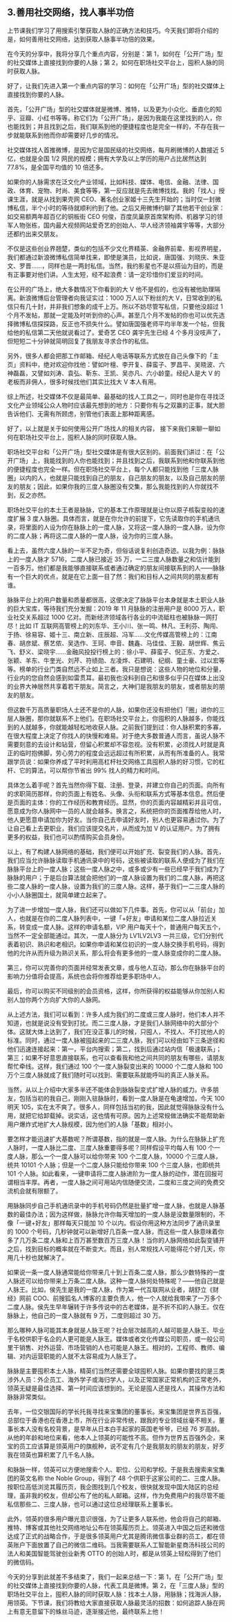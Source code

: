 ## 3.善用社交网络，找人事半功倍
上节课我们学习了用搜索引擎获取人脉的正确方法和技巧。今天我们即将介绍的是，如何善用社交网络，达到获取人脉事半功倍的效果。


在今天的分享中，我将分享几个重点内容，分别是：第 1，如何在「公开广场」型的社交媒体上直接找到你要的人脉；第 2，如何在职场社交平台上，囤积人脉的同时获取人脉。


好了，让我们先进入第一个重点内容的学习：如何在「公开广场」型的社交媒体上直接找到你要的人脉。


首先，「公开广场」型的社交媒体就是微博、推特，以及更为小众化、垂直化的知乎、豆瓣、小红书等等。称它们为「公开广场」，是因为我能在这里找到的人，你也能找到；并且找到之后，我们联系到他的便捷程度也是完全一样的，不存在我一步就能联系到他而你却需要好几步的情况。


社交媒体找人首推微博，是因为它是国民级的社交网络，每月刷微博的人数接近 5 亿，也就是全国 1/2 网民的规模；拥有大学及以上学历的用户占比居然达到 77.8%，是全国平均值的 10 倍还多。


如果你的人脉需求在泛文化产业领域，比如科技、媒体、电信、金融、法律、国政、体育、宠物、时尚、美食等等，第一反应就是先去微博找找。我的「找人」授课生涯，就是从找到果壳网 CEO、著名创业家姬十三先生开始的；当时仅一封微博私信，半个小时的等待就顺利约到了他。之后又用微博约聊了其他若干创业家：如交易额两年超百亿的铜板街 CEO 何俊，百度凤巢原首席架构师、机器学习的领军人物张栋，国内最大视频网站爱奇艺的创始人、华人经济领袖龚宇等等，大部分还都约出来交朋友。


不仅是这些创业界翘楚，类似的包括不少文化界精英、金融界前辈、影视界明星，我们都通过新浪微博私信简单找来，即使是演员，比如说，唐国强、刘晓庆、朱亚文、罗晋……，同样也是一两封私信。当然，我约影星也不是以搭讪为目的，而是有正事要对他们讲。人生太短，经不起浪费：请一定珍惜你们爱豆的时间。


在公开的广场上，绝大多数情况下你看到的大 V 他不是假的，也没有被他助理隔离。新浪微博后台管理者向我证实过：1000 万人以下粉丝的大 V，日常收到的私信只有几十封，并非我们想象的成千上万。所以不妨尽管写私信，只要他没超过 1 个月不发帖，那就一定能及时听到你的心声。甚至几个月不发帖的你也可以优先选择微博私信探探路，反正也不损失什么。譬如唐国强老师平均半年发一个帖，但我给他的私信第二天他就说看过了。爱奇艺 CEO 龚宇先生已经 4 个多月没吱声了，但短短二十分钟就简明回复了我朋友寻求合作的私信。


另外，很多人都会把那工作邮箱、经纪人电话等联系方式放在自己头像下的「主页」资料中，绝对欢迎你找他：譬如叶檀、李开复、薛蛮子、罗昌平、吴晓波、六神磊磊，又譬如刘涛、袁弘、靳东、王凯、吴亦凡、六小龄童。经纪人是大 V 的老板而非佣人，很多时候找他们其实比找大 V 本人有用。


综上所述，社交媒体不仅是最简单、最基础的找人工具之一，同时也是你在寻找泛文化产业领域公众人物时应该最先想到的地方：只要你有与之双赢的正事，就大胆告诉他们、无需有所顾虑，别管他们表面上那种距离感。


好了，以上就是关于如何使用公开广场找人的相关内容， 接下来我们来聊一聊如何在职场社交平台上，囤积人脉的同时获取人脉。


职场社交平台和「公开广场」型社交媒体是有很大区别的。前面我们讲过：在「公开广场」上，我能找到的人你也能找到；并且找到之后，我联系到他和你联系到他的便捷程度也完全一样。但在职场社交平台上，每个人都只能找到他「三度人脉圈」以内的人，也就是只能找到自己的朋友，自己朋友的朋友，以及自己朋友的朋友的朋友；因此，如果你我的三度人脉圈没有交集，那么我能找到的人你就找不到，反之亦然。


职场社交平台的本土王者是脉脉，它的基本工作原理就是让你以原子核裂变般的速度扩展 3 度人脉圈。具体而言，就是在你允许的前提下，它先读取你的手机通讯录，将里面的人设为你在脉脉上的一度人脉，又将这一度人脉的一度人脉，设为你的二度人脉；再将这二度人脉的一度人脉，设为你的三度人脉。


看上去，虽然六度人脉的一半不足为奇，但俗话说复利创造奇迹。以我为例：脉脉上的一度人脉才 5716，二度人脉已接近 35 万，一二三度人脉数量之和估计能到一百多万。他们都是我能够直接联系或者通过确定的朋友间接联系到的人——脉脉有一个巨大的优点，就是在它上面一目了然：我们和目标人之间共同的朋友都有谁。


脉脉平台上的用户数量和质量都很高，这便决定了脉脉平台本身就是本土职业人脉的巨大宝库，等待我们充分发掘：2019 年 11 月脉脉的注册用户是 8000 万人，职业社交关系超过 1000 亿对。而新经济领域各行各业的中流砥柱也被脉脉一网打尽！比如 IT 互联网高管榜上的刘东华、王小川、张一鸣、林凡、王利芬、陶闯、于扬、徐易容、姬十三、南立新、庄辰超、冯军……文化传媒高管榜上的：江南春、胡彦斌、蔡艺侬、吴选作、王珂、申音、魏鑫、马佳佳、王毅、胡世辉、焦云飞、舒义、梁晓宇……金融风投投行榜上的：徐小平、薛蛮子、倪正东、方爱之、张颖、羊东、牛奎光、刘芹、符绩勋、左凌烨、石建明、纪纲、童士豪、过以宏等等。榜单的行业门类自然远不止如上三者。我只是想说：这些人物的地位和分量，行业内的您自然会感到如雷贯耳。最初我也没料到自己和很多似乎只在媒体上出没的业界大神居然共享着若干朋友。简言之，大神们是我朋友的朋友，或者朋友的朋友的朋友。


但这数千万高质量职场人士还不是你的人脉，如果你还没有把他们「圈」进你的三层人脉圈，那你就联系不上他们。在职场社交平台上，你囤积的人脉越多，你能找到的人就越多，你就能越轻松地收获人脉。之前我们提到过：你人脉积累的多寡，在很大程度上决定了你找人的快慢和难易。对于绝大多数普通人而言，虽说人脉不需要刻意的去设计和钻营，但留心积累却不容忽视。没有积累，必须找人时就是真正的临时抱佛脚，劳心劳力的程度会远远超过有所积累，从而有所准备的人。我常跟学员说：如果你养成了平时利用高杠杆社交网络工具囤积人脉的好习惯，它的杠杆、它的算法，可以帮你节省出 99% 找人的精力和时间。


具体怎么着手呢？首先当然你得下载、注册、登录，并建立你自己的页面。向所有的求职简历那样，你的页面上有姓名、头像、头衔和联系方式等基本信息。然后便是页面的主体：你的工作经历和教育经历。显然，你的页面内容越精彩并且可信，愿意成为你人脉网中一员的人就会越多。换言之，系统把你的页面推荐给他人时，他人更愿意申请加你为好友。当你自己去申请好友时，别人也更容易通过你。为了让自己看上去更职业，我们应该提交名片，从而成为加 V 的认证用户。为了拥有更多的权益，我们也可以酌情购买会员身份。


以上，有了构建人脉网络的基础，我们便可以开始扩充、裂变我们的人脉。首先，我们应当允许脉脉读取手机通讯录中的号码，这些被读取的联系人便成为了我们在脉脉平台上的一度人脉；这些一度人脉之中，或多或少有一些已经早于我们成为了脉脉的用户；于是后台算法就会把他们的一度人脉设置为我们的二度人脉，再把这些二度人脉的一度人脉，设置为我们的三度人脉。这样，基于我们一二三度人脉的小小人脉圈国土，就简单建立起来了。


为了进一步增加一度人脉，我们还可以做如下几件事。首先，你可以从「前台」加人，也就是在你的二度人脉列表中，一键「+好友」申请和某位二度人脉拉近关系，转变成一度人脉。这样的申请名额，VIP 用户每天十个，普通用户每天五个，当然不一定全部能通过。其次，一度人脉分为 LV1LV2LV3 一共三级，它们分别代表着初识、熟识和老相识。如果你申请和某位初识的一度人脉交换手机号码，得到他的允许从而升级为熟识关系，那么将会有更多他的一度人脉变成你的二度人脉。


第三，你可以完善你的页面并经常发表文章，或与他人互动，那么你在脉脉平台的影响力分值将会提高，系统也会将你推荐给更多职场中人。


最后，你可以购买不同级别的会员资格，这样，你所获得的权益能够从你加别人和别人加你两个方向扩大你的人脉网。


从上述方法，我们可以看到：许多人成为我们的二度或三度人脉时，他们本人并不知道，也就是说没有受到打扰。而二三度人脉，才是我们人脉网络中的大部分个体。这就大体上达到了，我们在没正事儿的时候，只囤人，不找人、不打扰他人的标准。同时，通过一度人脉被囤起来的二三度人脉，我们可以经由如下三条途径和他们迅速连接起来：第一，平台内搜索；第二，找到后通过站内信「极速联系」；第三；如果不好意思直接联系，也可以查看我和他之间共同的朋友有哪些，请朋友帮忙牵线。这样，我们通过 100 个一度人脉裂变出来的 10000 个二度人脉和 100 万个三度人脉就成了我们随时可以找到、需要联系就能呼叫的真正人脉关系。


当然，从以上介绍中大家多半还不能体会到脉脉裂变式扩增人脉的威力。许多朋友，包括当初的我自己，刚刚入驻脉脉时，看到一度人脉是在龟速增加，今天 100 明天 105，实在太不爽了。很多人，同样包括当初的我，因此就觉得脉脉没有什么用，就把它给卸载掉。说实话，这也情有可原。因为上述常规做法确实不能帮助新用户爆炸式地扩大人脉规模，因为他们的人脉「基数」相对小。


要怎样才能迅速扩大基数呢？所谓基数，指的就是一度人脉。为什么在脉脉上扩充人脉时，一度人脉比二度、三度人脉重要得多呢？同样假设平均每人有 100 个一度人脉，那么一个一度人脉可以给你带来 100 个二度人脉，10000 个三度人脉，统共 10101 个人脉；但是一个二度人脉只能给你带来 100 个三度人脉，也即统共 101 个人脉。如此看来，一键申请将二度人脉进阶为一度人脉的动作，潜在回报可谓相当丰厚。再者，一度人脉之间可用站内信随便交流，二度和三度之间的免费交流机会就有限额了。


用脉脉同步自己手机通讯录中的手机号码仍然是批量扩增一度人脉，也就是人脉基数的最佳办法；因为这样做，脉脉允许你每天增加的一度人脉是没数量限制的，不像「一键+好友」那样每天只能加 10 个以内。假设你用这种方法同步了通讯录里的 1000 个号码，几秒钟就可以新增好几百条一度人脉，而这些一度人脉意味着你多了几万条二度人脉和上百万甚至数百万三度人脉！当你的人脉网络如此裂变铺开之后，找到目标的概率就在不断变大。而且，别人常规找人可能得花个好几天，你用几十秒也就解决了。


如果说一条一度人脉通常能给你带来几十到上百条二度人脉，那么少数特殊的一度人脉还可以给你带来上万条二度人脉。这种一度人脉何处特殊呢？——他自己就是人脉王。比如，侯先生是我的一度人脉，作为第一代互联网从业者，胡舒立《财经》网前 COO、前搜狐名人博客的主要负责人，他一个人就给我带来了一万多个二度人脉。侯先生早年辗转于许多传说中的古老媒体，是不折不扣的人脉王。仅在脉脉上，他自己的一度人脉就有 9 万，二度则超过 30 万。


那么哪种人脉可能其本身就是人脉王呢？社会层次越高的人越可能是人脉王、毕业于名校供职于名企的人更可能是人脉王。媒体或者文化传媒公司职员，或一般公司里干销售、对外运营、市场营销的人也可能是人脉王。相对的，工程师、教师、编辑、对内运营职能的人就不太容易成为人脉王了。


脉脉是主要囤积本土人脉，精英们当然还需要全球囤积人脉。如果你要找的是三类涉外人员：外企员工、海外学子或海归学人，以及正常国家正常机构的正常老外，领英无疑是最佳选择、第一时间应该想到的。无论是囤人还是找人，其操作方法和脉脉非常类似。


去年，一位交银国际的学长托我寻找来宝集团的董事长。来宝集团是世界五百强，总部位于香港也在香港上市，所在行业非常传统，跟我的专业领域丝毫不相关。董事长本人没有名校背景，是早年从日本白手起家的英国老爷爷，已经 76 岁高龄。从他的年龄和地位来看，他本人上领英的可能性不高。但作为世界五百强外企，来宝的员工应该算是领英用户的旗舰种，说不定有几个是我朋友的朋友的朋友，好歹我在领英也算积累了几千名人脉。


和脉脉一样，领英可以方便地搜索个人、职位、公司和学校。于是我去搜索来宝集团的英文名称 the Noble Group，得到了 48 个供职于这家公司的二、三度人脉。按职位高低浏览其履历页，我企图找到几个校友，很快就发现中国大陆区的总经理，虽非我的校友，但却公布了他的私人邮箱。这样，作为免费用户的我尽管不能私信那些二、三度人脉，也可以通过这位总经理联系上董事长。


此外，领英的很多用户曝光意识很强，为了让更多人联系他，他会将自己的邮箱、推特、博客或其他社交网络地址公布在领英履历页上。领英进入中国之后还和微信达成了正式的战略合作，于是很多领英用户尤其是腾讯微信事业群的员工，都在领英账户下面放置了自己的微信二维码。当我需要联系人工智能新星商汤科技公司的法人和美国智能驾驶创业新秀 OTTO 的创始人时，都是从领英上轻松得到了他们的微信码。


今天的分享到此就差不多结束了，我们一起来总结一下：第 1，在「公开广场」型的社交媒体上直接找到你要的人脉，代表工具是微博。第 2，在「三度人脉」型的职场社交平台上，囤积人脉的同时获取人脉：找本土人脉，用脉脉；找海派人脉，用领英。下节课，我们将教给大家直接获取人脉最灵活的招数：如何追踪人脉在网上有意无意留下的蛛丝马迹，逐渐接近他，最终联系上他！

